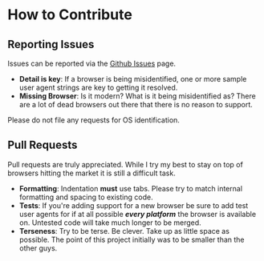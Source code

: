 # How to Contribute

## Reporting Issues

Issues can be reported via the [Github Issues](https://github.com/donatj/PhpUserAgent/issues) page.

- **Detail is key**: If a browser is being misidentified, one or more sample user agent strings are key to getting it resolved.
- **Missing Browser**: Is it modern? What is it being misidentified as? There are a lot of dead browsers out there that there is no reason to support.

Please do not file any requests for OS identification. 

## Pull Requests

Pull requests are truly appreciated. While I try my best to stay on top of browsers hitting the market it is still a difficult task.

- **Formatting**: Indentation **must** use tabs. Please try to match internal formatting and spacing to existing code.
- **Tests**: If you're adding support for a new browser be sure to add test user agents for if at all possible ***every platform*** the browser is available on. Untested code will take much longer to be merged.
- **Terseness**: Try to be terse. Be clever. Take up as little space as possible. The point of this project initially was to be smaller than the other guys.